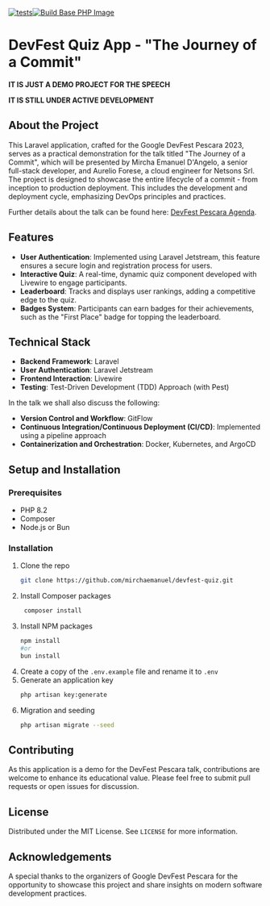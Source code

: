 [![tests](https://github.com/mirchaemanuel/devfest-quiz/actions/workflows/app.yml/badge.svg)](https://github.com/mirchaemanuel/devfest-quiz/actions/workflows/app.yml)[![Build Base PHP Image](https://github.com/mirchaemanuel/devfest-quiz/actions/workflows/build-base-php-image.yaml/badge.svg)](https://github.com/mirchaemanuel/devfest-quiz/actions/workflows/build-base-php-image.yaml)

# DevFest Quiz App - "The Journey of a Commit"

__IT IS JUST A DEMO PROJECT FOR THE SPEECH__

__IT IS STILL UNDER ACTIVE DEVELOPMENT__

## About the Project

This Laravel application, crafted for the Google DevFest Pescara 2023, serves as a practical demonstration for the talk
titled "The Journey of a Commit", which will be presented by Mircha Emanuel D'Angelo, a senior full-stack developer, and
Aurelio Forese, a cloud engineer for Netsons Srl. The project is designed to showcase the entire lifecycle of a commit -
from inception to production deployment. This includes the development and deployment cycle, emphasizing DevOps
principles and practices.

Further details about the talk can be found here: [DevFest Pescara Agenda](https://devfest.gdgpescara.it/agenda).

## Features

- **User Authentication**: Implemented using Laravel Jetstream, this feature ensures a secure login and registration
  process for users.
- **Interactive Quiz**: A real-time, dynamic quiz component developed with Livewire to engage participants.
- **Leaderboard**: Tracks and displays user rankings, adding a competitive edge to the quiz.
- **Badges System**: Participants can earn badges for their achievements, such as the "First Place" badge for topping
  the leaderboard.

## Technical Stack

- **Backend Framework**: Laravel
- **User Authentication**: Laravel Jetstream
- **Frontend Interaction**: Livewire
- **Testing**: Test-Driven Development (TDD) Approach (with Pest)

In the talk we shall also discuss the following:
- **Version Control and Workflow**: GitFlow
- **Continuous Integration/Continuous Deployment (CI/CD)**: Implemented using a pipeline approach
- **Containerization and Orchestration**: Docker, Kubernetes, and ArgoCD

## Setup and Installation

### Prerequisites

- PHP 8.2
- Composer
- Node.js or Bun

### Installation

1. Clone the repo
   ```sh
   git clone https://github.com/mirchaemanuel/devfest-quiz.git
   ```
2. Install Composer packages
   ```sh
    composer install
    ```
3. Install NPM packages
   ```sh
   npm install
   #or
   bun install
   ```
4. Create a copy of the `.env.example` file and rename it to `.env`
5. Generate an application key
   ```sh
   php artisan key:generate
   ```
6. Migration and seeding
   ```sh
   php artisan migrate --seed
   ```

## Contributing

As this application is a demo for the DevFest Pescara talk, contributions are welcome to enhance its educational value.
Please feel free to submit pull requests or open issues for discussion.

## License

Distributed under the MIT License. See `LICENSE` for more information.

## Acknowledgements

A special thanks to the organizers of Google DevFest Pescara for the opportunity to showcase this project and share
insights on modern software development practices.

